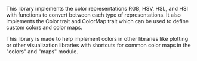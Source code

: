 This library implements the color representations RGB, HSV, HSL, and HSI with functions to convert 
between each type of representations. It also implements the Color trait and ColorMap trait 
which can be used to define custom colors and color maps.

This library is made to help implement colors in other libraries like plotting or
other visualization libraries with shortcuts for common color maps in the "colors" and "maps" module.